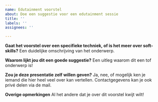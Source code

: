 ```yaml
---
name: Edutainment voorstel
about: Doe een suggestie voor een edutainment sessie
title: ''
labels: ''
assignees: ''

---
```


**Gaat het voorstel over een specifieke techniek, of is het meer over soft-skills?**
Een duidelijke omschrijving van het onderwerp.

**Waarom lijkt jou dit een goede suggestie?**
Een uitleg waarom dit een tof onderwerp is!

**Zou je deze presentatie zelf willen geven?**
Ja, nee, of mogelijk ken je iemand die hier heel veel over kan vertellen. Contactgegevens kan je ook privé delen via de mail.

**Overige opmerkingen**
Al het andere dat je over dit voorstel kwijt wilt!
